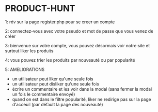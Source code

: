 # PRODUCT-HUNT

1: rdv sur la page register.php pour se creer un compte

2: connectez-vous avec votre pseudo et mot de passe que vous venez de créer

3: bienvenue sur votre compte, vous pouvez désormais voir notre site et surtout liker les produits

4: vous pouvez trier les produits par nouveauté ou par popularité

5: AMELIORATIONS
- un utilisateur peut liker qu'une seule fois 
- un utilisateur peut disliker qu'une seule fois
- écrire un commentaire et les voir dans la modal (sans fermer la modal un fois le commentaire envoyé)
- quand on est dans le filtre popularité, liker ne redirige pas sur la page d'acceuil (par défault la page des nouveauté)
